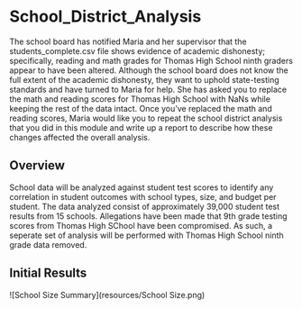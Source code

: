 # School_District_Analysis

The school board has notified Maria and her supervisor that the students_complete.csv file shows evidence of academic dishonesty; specifically, reading and math grades for Thomas High School ninth graders appear to have been altered. Although the school board does not know the full extent of the academic dishonesty, they want to uphold state-testing standards and have turned to Maria for help. She has asked you to replace the math and reading scores for Thomas High School with NaNs while keeping the rest of the data intact. Once you’ve replaced the math and reading scores, Maria would like you to repeat the school district analysis that you did in this module and write up a report to describe how these changes affected the overall analysis.

## Overview
School data will be analyzed against student test scores to identify any correlation in student outcomes with school types, size, and budget per student. The data analyzed consist of approximately 39,000 student test results from 15 schools. Allegations have been made that 9th grade testing scores from Thomas High SChool have been compromised. As such, a seperate set of analysis will be performed with Thomas High School ninth grade data removed.

## Initial Results
![School Size Summary](resources/School Size.png)
